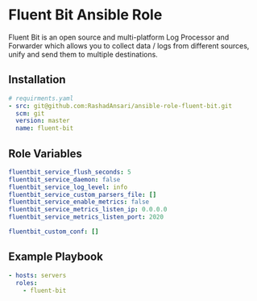 # Fluent Bit Ansible Role

Fluent Bit is an open source and multi-platform Log Processor and Forwarder which allows you to collect data / logs from different sources, unify and send them to multiple destinations.

## Installation

``` yaml
# requirments.yaml
- src: git@github.com:RashadAnsari/ansible-role-fluent-bit.git
  scm: git
  version: master
  name: fluent-bit
```

## Role Variables

``` yaml
fluentbit_service_flush_seconds: 5
fluentbit_service_daemon: false
fluentbit_service_log_level: info
fluentbit_service_custom_parsers_file: []
fluentbit_service_enable_metrics: false
fluentbit_service_metrics_listen_ip: 0.0.0.0
fluentbit_service_metrics_listen_port: 2020

fluentbit_custom_conf: []
```

## Example Playbook

``` yaml
- hosts: servers
  roles:
    - fluent-bit
```
